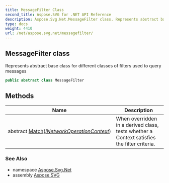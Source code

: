 ```yaml
---
title: MessageFilter Class
second_title: Aspose.SVG for .NET API Reference
description: Aspose.Svg.Net.MessageFilter class. Represents abstract base class for different classes of filters used to query messages
type: docs
weight: 4410
url: /net/aspose.svg.net/messagefilter/
---
```

## MessageFilter class

Represents abstract base class for different classes of filters used to query messages

```csharp
public abstract class MessageFilter
```

## Methods

| Name | Description |
| --- | --- |
| abstract [Match](../../aspose.svg.net/messagefilter/match/)(*[INetworkOperationContext](../inetworkoperationcontext/)*) | When overridden in a derived class, tests whether a Context satisfies the filter criteria. |

### See Also

* namespace [Aspose.Svg.Net](../../aspose.svg.net/)
* assembly [Aspose.SVG](../../)
